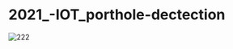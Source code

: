 # 2021_-IOT_porthole-dectection
![222](https://user-images.githubusercontent.com/96917871/149537160-8d59dcbb-3326-4b73-ba31-e56e771b105b.PNG)
